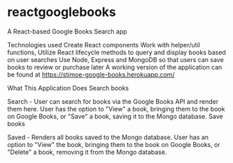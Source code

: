 # reactgooglebooks

A React-based Google Books Search app

Technologies used
Create React components
Work with helper/util functions,
Utilize React lifecycle methods to query and display books based on user searches
Use Node, Express and MongoDB so that users can save books to review or purchase later
A working version of the application can be found at https://stimoe-google-books.herokuapp.com/

What This Application Does
Search books

Search - User can search for books via the Google Books API and render them here. User has the option to "View" a book, bringing them to the book on Google Books, or "Save" a book, saving it to the Mongo database.
Save books

Saved - Renders all books saved to the Mongo database. User has an option to "View" the book, bringing them to the book on Google Books, or "Delete" a book, removing it from the Mongo database.